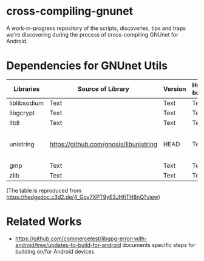 # cross-compiling-gnunet
A work-in-progress repository of the scripts, discoveries, tips and traps we're discovering during the process of cross-compiling GNUnet for Android.

# Dependencies for GNUnet Utils
| Libraries | Source of Library | Version | How built | Local location on build machine |
| -------- | -------- | -------- |  -------- | -------- |
| liblibsodium| Text     | Text     | Text     | Text     |
| libgcrypt| Text     | Text     | Text     | Text     |
| lltdl| Text     | Text     | Text     | Text     |
| unistring| https://github.com/gnosis/libunistring     | HEAD     | Text     | ~/x-compile-gnunet-sandbox/libunistring-for-android     |
| gmp| Text     | Text     | Text     | Text     |
| zlib| Text     | Text     | Text     | Text     |

(The table is reproduced from https://hedgedoc.c3d2.de/4_Gov7XPT9yE3JHfiTH8nQ?view)
# Related Works

- https://github.com/commercetest/libgpg-error-with-android/tree/updates-to-build-for-android documents specific steps for building on/for Android devices

